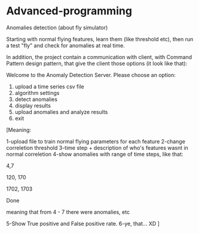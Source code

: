 # Advanced-programming

Anomalies detection (about fly simulator)

Starting with normal flying features, learn them (like threshold etc), then run a test "fly" and check for anomalies at real time.

In addition, the project contain a communication with client, with Command Pattern design pattern, that give the client those options (it look like that):

Welcome to the Anomaly Detection Server.
Please choose an option:
1. upload a time series csv file
2. algorithm settings
3. detect anomalies
4. display results
5. upload anomalies and analyze results
6. exit

[Meaning:

1-upload file to train normal flying parameters for each feature
2-change correletion threshold
3-time step + description of who's features wasnt in normal correletion
4-show anomalies with range of time steps, like that:

  4,7
  
  120, 170
  
  1702, 1703
  
  Done
  
  meaning that from 4 - 7 there were anomalies, etc
  
5-Show True positive and False positive rate.
6-ye, that... XD
]
